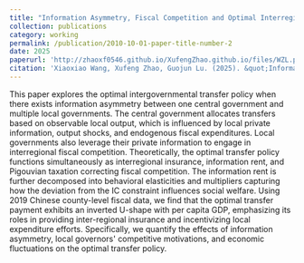 ```yaml
---
title: "Information Asymmetry, Fiscal Competition and Optimal Interregional Transfer"
collection: publications
category: working
permalink: /publication/2010-10-01-paper-title-number-2
date: 2025
paperurl: 'http://zhaoxf0546.github.io/XufengZhao.github.io/files/WZL.pdf'
citation: 'Xiaoxiao Wang, Xufeng Zhao, Guojun Lu. (2025). &quot;Information Asymmetry, Fiscal Competition and Optimal Interregional Transfer.&quot; <i>SSRN working paper 5094290.'
---
```


This paper explores the optimal intergovernmental transfer policy when there exists information asymmetry between one central government and multiple local governments. The central government allocates transfers based on observable local output, which is influenced by local private information, output shocks, and endogenous fiscal expenditures. Local governments also leverage  their private information to engage in interregional fiscal competition. Theoretically, the optimal transfer policy functions simultaneously as interregional insurance, information rent, and Pigouvian taxation correcting fiscal competition. The information rent is further decomposed into behavioral elasticities and multipliers capturing how the deviation from the IC constraint influences social welfare. Using 2019 Chinese county-level fiscal data, we find that the optimal transfer payment exhibits an inverted U-shape with per capita GDP, emphasizing its roles in providing inter-regional insurance and incentivizing local expenditure  efforts. Specifically, we quantify the effects of information asymmetry, local governors' competitive motivations, and economic fluctuations on the optimal transfer policy.
